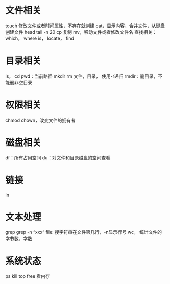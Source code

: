 # 文件相关
touch 修改文件或者时间属性，不存在就创建
cat，显示内容，合并文件，从键盘创建文件
head
tail -n 20
cp 复制
mv，移动文件或者修改文件名
查找相关：which， where is， locate， find


# 目录相关
ls，
cd
pwd：当前路径
mkdir
rm 文件，目录， 使用-r递归
rmdir：删目录，不能删非空目录
# 权限相关
chmod 
chown，改变文件的拥有者
# 磁盘相关
df：所有占用空间
du：对文件和目录磁盘的空间查看
# 链接
ln
# 文本处理
grep
grep -n “xxx“ file: 搜字符串在文件第几行，-n显示行号
wc， 统计文件的字节数，字数
# 系统状态
ps
kill
top
free 看内存